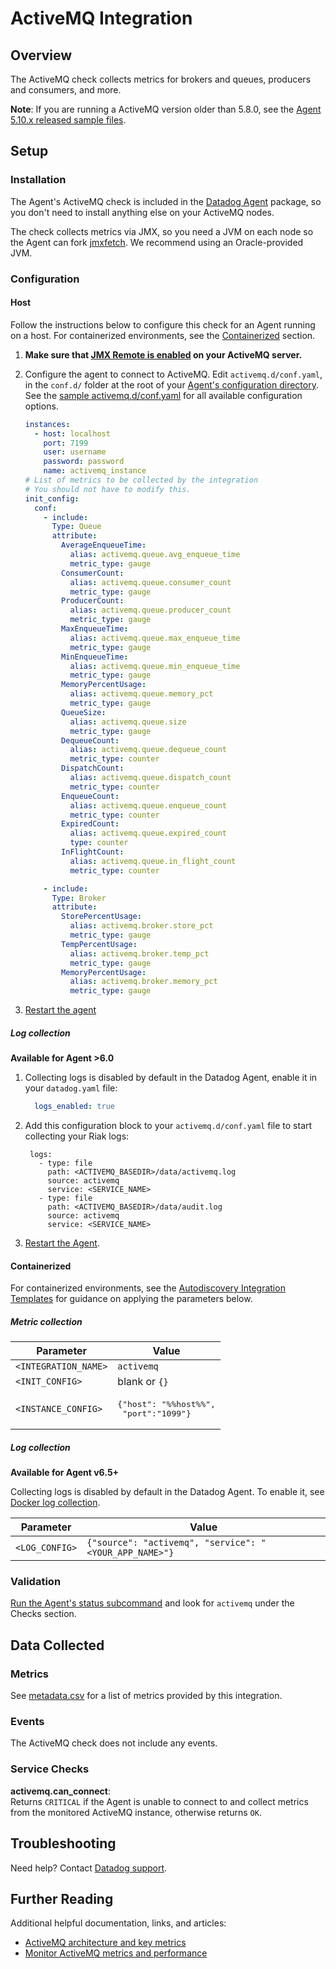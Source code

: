 # ActiveMQ Integration

## Overview

The ActiveMQ check collects metrics for brokers and queues, producers and consumers, and more.

**Note**: If you are running a ActiveMQ version older than 5.8.0, see the [Agent 5.10.x released sample files][1].

## Setup

### Installation

The Agent's ActiveMQ check is included in the [Datadog Agent][2] package, so you don't need to install anything else on your ActiveMQ nodes.

The check collects metrics via JMX, so you need a JVM on each node so the Agent can fork [jmxfetch][3]. We recommend using an Oracle-provided JVM.

### Configuration

#### Host

Follow the instructions below to configure this check for an Agent running on a host. For containerized environments, see the [Containerized](#containerized) section.

1. **Make sure that [JMX Remote is enabled][4] on your ActiveMQ server.**
2. Configure the agent to connect to ActiveMQ. Edit `activemq.d/conf.yaml`, in the `conf.d/` folder at the root of your [Agent's configuration directory][5]. See the [sample activemq.d/conf.yaml][6] for all available configuration options.

      ```yaml
      instances:
        - host: localhost
          port: 7199
          user: username
          password: password
          name: activemq_instance
      # List of metrics to be collected by the integration
      # You should not have to modify this.
      init_config:
        conf:
          - include:
            Type: Queue
            attribute:
              AverageEnqueueTime:
                alias: activemq.queue.avg_enqueue_time
                metric_type: gauge
              ConsumerCount:
                alias: activemq.queue.consumer_count
                metric_type: gauge
              ProducerCount:
                alias: activemq.queue.producer_count
                metric_type: gauge
              MaxEnqueueTime:
                alias: activemq.queue.max_enqueue_time
                metric_type: gauge
              MinEnqueueTime:
                alias: activemq.queue.min_enqueue_time
                metric_type: gauge
              MemoryPercentUsage:
                alias: activemq.queue.memory_pct
                metric_type: gauge
              QueueSize:
                alias: activemq.queue.size
                metric_type: gauge
              DequeueCount:
                alias: activemq.queue.dequeue_count
                metric_type: counter
              DispatchCount:
                alias: activemq.queue.dispatch_count
                metric_type: counter
              EnqueueCount:
                alias: activemq.queue.enqueue_count
                metric_type: counter
              ExpiredCount:
                alias: activemq.queue.expired_count
                type: counter
              InFlightCount:
                alias: activemq.queue.in_flight_count
                metric_type: counter

          - include:
            Type: Broker
            attribute:
              StorePercentUsage:
                alias: activemq.broker.store_pct
                metric_type: gauge
              TempPercentUsage:
                alias: activemq.broker.temp_pct
                metric_type: gauge
              MemoryPercentUsage:
                alias: activemq.broker.memory_pct
                metric_type: gauge
      ```

3. [Restart the agent][7]

##### Log collection

 **Available for Agent >6.0**

 1. Collecting logs is disabled by default in the Datadog Agent, enable it in your `datadog.yaml` file:

    ```yaml
      logs_enabled: true
    ```

 2. Add this configuration block to your `activemq.d/conf.yaml` file to start collecting your Riak logs:

     ```
      logs:
        - type: file
          path: <ACTIVEMQ_BASEDIR>/data/activemq.log
          source: activemq
          service: <SERVICE_NAME>
        - type: file
          path: <ACTIVEMQ_BASEDIR>/data/audit.log
          source: activemq
          service: <SERVICE_NAME>
    ```

 3. [Restart the Agent][7].

#### Containerized

For containerized environments, see the [Autodiscovery Integration Templates][13] for guidance on applying the parameters below.

##### Metric collection

| Parameter            | Value                                                                                       |
|----------------------|---------------------------------------------------------------------------------------------|
| `<INTEGRATION_NAME>` | `activemq`                                                                                   |
| `<INIT_CONFIG>`      | blank or `{}`                                                                               |
| `<INSTANCE_CONFIG>`  | <pre>{"host": "%%host%%",<br> "port":"1099"}</pre> |

##### Log collection

**Available for Agent v6.5+**

Collecting logs is disabled by default in the Datadog Agent. To enable it, see [Docker log collection][13].

| Parameter      | Value                                               |
|----------------|-----------------------------------------------------|
| `<LOG_CONFIG>` | `{"source": "activemq", "service": "<YOUR_APP_NAME>"}` |

### Validation

[Run the Agent's status subcommand][8] and look for `activemq` under the Checks section.

## Data Collected
### Metrics
See [metadata.csv][9] for a list of metrics provided by this integration.

### Events
The ActiveMQ check does not include any events.

### Service Checks
**activemq.can_connect**:<br>
Returns `CRITICAL` if the Agent is unable to connect to and collect metrics from the monitored ActiveMQ instance, otherwise returns `OK`.

## Troubleshooting
Need help? Contact [Datadog support][10].

## Further Reading
Additional helpful documentation, links, and articles:

* [ActiveMQ architecture and key metrics][11]
* [Monitor ActiveMQ metrics and performance][12]


[1]: https://raw.githubusercontent.com/DataDog/dd-agent/5.10.1/conf.d/activemq.yaml.example
[2]: https://app.datadoghq.com/account/settings#agent
[3]: https://github.com/DataDog/jmxfetch
[4]: https://activemq.apache.org/jmx.html
[5]: https://docs.datadoghq.com/agent/guide/agent-configuration-files/#agent-configuration-directory
[6]: https://github.com/DataDog/integrations-core/blob/master/activemq/datadog_checks/activemq/data/conf.yaml.example
[7]: https://docs.datadoghq.com/agent/guide/agent-commands/#start-stop-and-restart-the-agent
[8]: https://docs.datadoghq.com/agent/guide/agent-commands/#agent-status-and-information
[9]: https://github.com/DataDog/integrations-core/blob/master/activemq/metadata.csv
[10]: https://docs.datadoghq.com/help
[11]: https://www.datadoghq.com/blog/activemq-architecture-and-metrics
[12]: https://www.datadoghq.com/blog/monitor-activemq-metrics-performance
[13]: https://docs.datadoghq.com/agent/autodiscovery/integrations
[14]: https://docs.datadoghq.com/agent/docker/log/?tab=containerinstallation#setup
